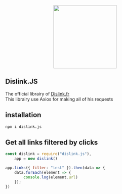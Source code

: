<div align="center">
  <a href="https://dislink.fr"><img width="200" src="https://dislink.fr/img/logo.png"></a>
</div>

## Dislink.JS

The official librairy of [Dislink.fr](https://dislink.fr)<br>
This librairy use Axios for making all of his requests

## installation

```bash
npm i dislink.js
```

## Get all links filtered by clicks

```js
const dislink = require("dislink.js"),
    app = new dislink()

app.links({ filter: "test" }).then(data => {
    data.forEach(element => {
        console.log(element.url)
    });
})
```
